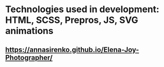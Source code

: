 # Technologies used in development: HTML, SCSS, Prepros, JS, SVG animations

## https://annasirenko.github.io/Elena-Joy-Photographer/
